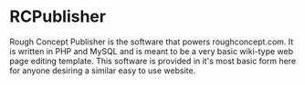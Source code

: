 RCPublisher
===========

Rough Concept Publisher is the software that powers roughconcept.com. It is
written in PHP and MySQL and is meant to be a very basic wiki-type web page
editing template. This software is provided in it's most basic form here for
anyone desiring a similar easy to use website.